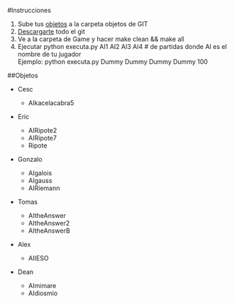 #Instrucciones 
 
 1. Sube tus [objetos](https://github.com/deanamic/SECTA/tree/master/Objects) a la carpeta objetos de GIT
 2. [Descargarte](https://github.com/deanamic/SECTA/archive/master.zip) todo el git
 3. Ve a la carpeta de Game y hacer make clean && make all
 4. Ejecutar python executa.py AI1 AI2 AI3 AI4 \# de partidas donde AI es el nombre de tu jugador  
  Ejemplo: python executa.py Dummy Dummy Dummy Dummy 100
 
##Objetos  
 - Cesc
    - AIkacelacabra5
    
 - Eric
    - AIRipote2
    - AIRipote7
    - Ripote
    
 - Gonzalo
    - AIgalois
    - AIgauss
    - AIRiemann
    
 - Tomas
    - AItheAnswer
    - AItheAnswer2
    - AItheAnswerB
 - Alex
    - AIIESO
    
 - Dean
    - AImimare
    - AIdiosmio
